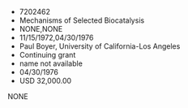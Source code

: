 * 7202462
* Mechanisms of Selected Biocatalysis
* NONE,NONE
* 11/15/1972,04/30/1976
* Paul Boyer, University of California-Los Angeles
* Continuing grant
*   name not available
* 04/30/1976
* USD 32,000.00

NONE